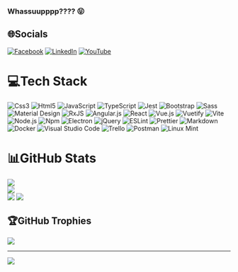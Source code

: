 ### Whassuupppp???? 😝

## 🌐Socials
[![Facebook](https://img.shields.io/badge/Facebook-%231877F2.svg?logo=Facebook&logoColor=white)](https://facebook.com/rafael.perini.186) [![LinkedIn](https://img.shields.io/badge/LinkedIn-%230077B5.svg?logo=linkedin&logoColor=white)](https://linkedin.com/in/rafael-perini-de-souza-11646a177) [![YouTube](https://img.shields.io/badge/YouTube-%23FF0000.svg?logo=youtube&logoColor=white)](https://www.youtube.com/channel/UCPkq1CChyr4gpX5Ia2IukVA)

# 💻Tech Stack
![Css3](https://img.shields.io/badge/Css3-%231572B6.svg?logo=css3&logoColor=white) ![Html5](https://img.shields.io/badge/Html5-%23E34F26.svg?logo=html5&logoColor=white) ![JavaScript](https://img.shields.io/badge/JavaScript-%23323330.svg?logo=javascript&logoColor=%23F7DF1E) ![TypeScript](https://img.shields.io/badge/TypeScript-%23007ACC.svg?logo=typescript&logoColor=white) ![Jest](https://img.shields.io/badge/Jest-C21325.svg?logo=jest&logoColor=white) ![Bootstrap](https://img.shields.io/badge/Bootstrap-%23563D7C.svg?logo=bootstrap&logoColor=white) ![Sass](https://img.shields.io/badge/Sass-hotpink.svg?logo=SASS&logoColor=white) ![Material Design](https://img.shields.io/badge/Material%20Design-757575.svg?logo=material%20design&logoColor=white) ![RxJS](https://img.shields.io/badge/RxJS-%23B7178C.svg?logo=reactivex&logoColor=white) ![Angular.js](https://img.shields.io/badge/Angular.js-%23E23237.svg?logo=angularjs&logoColor=white) ![React](https://img.shields.io/badge/React-%2320232a.svg?logo=react&logoColor=%2361DAFB) ![Vue.js](https://img.shields.io/badge/Vue.js-%2335495e.svg?logo=vuedotjs&logoColor=%234FC08D) ![Vuetify](https://img.shields.io/badge/Vuetify-1867C0?logo=vuetify&logoColor=AEDDFF) ![Vite](https://img.shields.io/badge/Vite-B73BFE?logo=vite&logoColor=FFD62E) ![Node.js](https://img.shields.io/badge/Node.js-6DA55F?logo=node.js&logoColor=white) ![Npm](https://img.shields.io/badge/Npm-%23000000.svg?logo=npm&logoColor=white) ![Electron](https://img.shields.io/badge/Electron-191970?logo=Electron&logoColor=white) ![jQuery](https://img.shields.io/badge/JQuery-%230769AD.svg?logo=jquery&logoColor=white) ![ESLint](https://img.shields.io/badge/ESLint-4B3263?logo=eslint&logoColor=white) ![Prettier](https://img.shields.io/badge/Prettier-1A2C34?logo=prettier&logoColor=white) ![Markdown](https://img.shields.io/badge/Markdown-%23000000.svg?logo=markdown&logoColor=white) ![Docker](https://img.shields.io/badge/Docker-2496ED?logo=docker&logoColor=white) ![Visual Studio Code](https://img.shields.io/badge/Visual_Studio_Code-0078D4.svg?logo=visual%20studio%20code&logoColor=white) ![Trello](https://img.shields.io/badge/Trello-%23026AA7.svg?logo=Trello&logoColor=white) ![Postman](https://img.shields.io/badge/Postman-FF6C37?logo=postman&logoColor=white) ![Linux Mint](https://img.shields.io/badge/Linux_Mint-87CF3E?logo=linux-mint&logoColor=white)

# 📊GitHub Stats
![](https://github-readme-stats.vercel.app/api?username=rafael-perini&theme=dark&hide_border=false&include_all_commits=true&count_private=true)<br/>
![](https://github-readme-streak-stats.herokuapp.com/?user=rafael-perini&theme=dark&hide_border=false)<br/>
![](https://github-readme-stats.vercel.app/api/top-langs/?username=rafael-perini&theme=dark&hide_border=false&include_all_commits=true&count_private=true&layout=compact)
![](https://github-readme-stats.vercel.app/api/wakatime?username=rafaelperini&theme=dark&langs_count=5&layout=compact)


## 🏆GitHub Trophies
![](https://github-profile-trophy.vercel.app/?username=rafael-perini&theme=darkhub&margin-w=4)

---
![](https://visitcount.itsvg.in/api?id=rafael-perini&icon=4&color=3)
